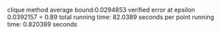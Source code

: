 clique method average bound:0.0294853
verified error at epsilon 0.0392157 = 0.89
 total running time: 82.0389 seconds
 per point running time: 0.820389 seconds
